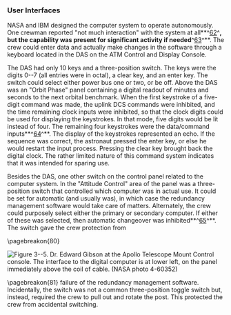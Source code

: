 ### User Interfaces

NASA and IBM designed the computer system to operate
autonomously. One crewman reported "not much interaction" with the
system at all**^[62](Source3.html)^**, but the capability was present
for significant activity if needed**^[63](Source3.html)^**. The crew
could enter data and actually make changes in the software through a
keyboard located in the DAS on the ATM Control and Display Console.

The DAS had only 10 keys and a three-position switch. The keys were the
digits 0--7 (all entries were in octal), a clear key, and an enter key.
The switch could select either power bus one or two, or be off. Above
the DAS was an "Orbit Phase" panel containing a digital readout of
minutes and seconds to the next orbital benchmark. When the first
keystroke of a five-digit command was made, the uplink DCS commands were
inhibited, and the time remaining clock inputs were inhibited, so that
the clock digits could be used for displaying the keystrokes. In that
mode, five digits would be lit instead of four. The remaining four
keystrokes were the data/command inputs**^[64](Source3.html)^**. The
display of the keystrokes represented an echo. If the sequence was
correct, the astronaut pressed the enter key, or else he would restart
the input process. Pressing the clear key brought back the digital
clock. The rather limited nature of this command system indicates that
it was intended for sparing use.

Besides the DAS, one other switch on the control panel related to the
computer system. In the "Attitude Control" area of the panel was a
three-position switch that controlled which computer was in actual use.
It could be set for automatic (and usually was), in which case the
redundancy management software would take care of matters. Alternately,
the crew could purposely select either the primary or secondary
computer. If either of these was selected, then automatic changeover was
inhibited**^[65](Source3.html)^**. The switch gave the crew protection
from

\pagebreakon{80}

![**Figure 3--5**. Dr. Edward Gibson at the Apollo Telescope Mount Control
console. The interface to the digital computer is at lower left, on the
panel immediately above the coil of cable. (NASA photo
4-60352)](images/p80.jpg)

\pagebreakon{81} failure of the redundancy management software.
Incidentally, the switch was not a common three-position toggle switch
but, instead, required the crew to pull out and rotate the post. This
protected the crew from accidental switching.
